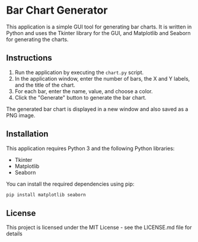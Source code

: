 # Bar Chart Generator

This application is a simple GUI tool for generating bar charts. It is written in Python and uses the Tkinter library for the GUI, and Matplotlib and Seaborn for generating the charts.

## Instructions

1. Run the application by executing the `chart.py` script.
2. In the application window, enter the number of bars, the X and Y labels, and the title of the chart.
3. For each bar, enter the name, value, and choose a color.
4. Click the "Generate" button to generate the bar chart.

The generated bar chart is displayed in a new window and also saved as a PNG image.

## Installation

This application requires Python 3 and the following Python libraries:

- Tkinter
- Matplotlib
- Seaborn

You can install the required dependencies using pip:

```bash
pip install matplotlib seaborn
```

## License
This project is licensed under the MIT License - see the LICENSE.md file for details